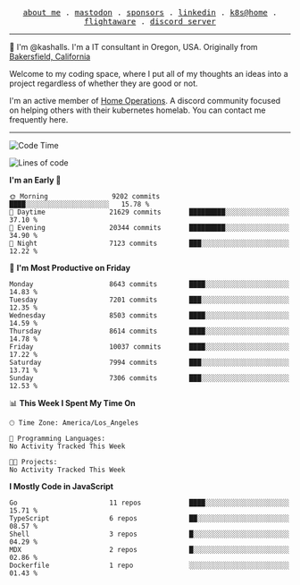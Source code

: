 <p align="center">
  <samp>
    <a href="https://jordanjones.org/">about me</a> .
    <a rel="me" href="https://mastodon.social/@kashall">mastodon</a> .
    <a href="https://github.com/sponsors/kashalls">sponsors</a> .
    <a href="https://linkedin.com/in/jordpjones">linkedin</a> .
    <a href="https://github.com/kashalls/home-cluster">k8s@home</a> .
    <a href="https://flightaware.com/adsb/stats/user/kashalls">flightaware</a> .
    <a href="https://discord.gg/V2WrCfqba9">discord server</a>
  </samp>
</p>

----------------------------------------------------------------

:wave: I'm @kashalls. I'm a IT consultant in Oregon, USA. Originally from [Bakersfield, California](https://maps.app.goo.gl/QQMtywTWghpXB6Tu6)

Welcome to my coding space, where I put all of my thoughts an ideas into a project regardless of whether they are good or not.

I'm an active member of [Home Operations](https://discord.gg/home-operations). A discord community focused on helping others with their kubernetes homelab. You can contact me frequently here.

----------------------------------------------------------------
<!--START_SECTION:waka-->
![Code Time](http://img.shields.io/badge/Code%20Time-2%2C286%20hrs%2046%20mins-blue)

![Lines of code](https://img.shields.io/badge/From%20Hello%20World%20I%27ve%20Written-10.3%20million%20lines%20of%20code-blue)

**I'm an Early 🐤** 

```text
🌞 Morning                9202 commits        ████░░░░░░░░░░░░░░░░░░░░░   15.78 % 
🌆 Daytime                21629 commits       █████████░░░░░░░░░░░░░░░░   37.10 % 
🌃 Evening                20344 commits       █████████░░░░░░░░░░░░░░░░   34.90 % 
🌙 Night                  7123 commits        ███░░░░░░░░░░░░░░░░░░░░░░   12.22 % 
```
📅 **I'm Most Productive on Friday** 

```text
Monday                   8643 commits        ████░░░░░░░░░░░░░░░░░░░░░   14.83 % 
Tuesday                  7201 commits        ███░░░░░░░░░░░░░░░░░░░░░░   12.35 % 
Wednesday                8503 commits        ████░░░░░░░░░░░░░░░░░░░░░   14.59 % 
Thursday                 8614 commits        ████░░░░░░░░░░░░░░░░░░░░░   14.78 % 
Friday                   10037 commits       ████░░░░░░░░░░░░░░░░░░░░░   17.22 % 
Saturday                 7994 commits        ███░░░░░░░░░░░░░░░░░░░░░░   13.71 % 
Sunday                   7306 commits        ███░░░░░░░░░░░░░░░░░░░░░░   12.53 % 
```


📊 **This Week I Spent My Time On** 

```text
🕑︎ Time Zone: America/Los_Angeles

💬 Programming Languages: 
No Activity Tracked This Week

🐱‍💻 Projects: 
No Activity Tracked This Week
```

**I Mostly Code in JavaScript** 

```text
Go                       11 repos            ████░░░░░░░░░░░░░░░░░░░░░   15.71 % 
TypeScript               6 repos             ██░░░░░░░░░░░░░░░░░░░░░░░   08.57 % 
Shell                    3 repos             █░░░░░░░░░░░░░░░░░░░░░░░░   04.29 % 
MDX                      2 repos             █░░░░░░░░░░░░░░░░░░░░░░░░   02.86 % 
Dockerfile               1 repo              ░░░░░░░░░░░░░░░░░░░░░░░░░   01.43 % 
```




<!--END_SECTION:waka-->